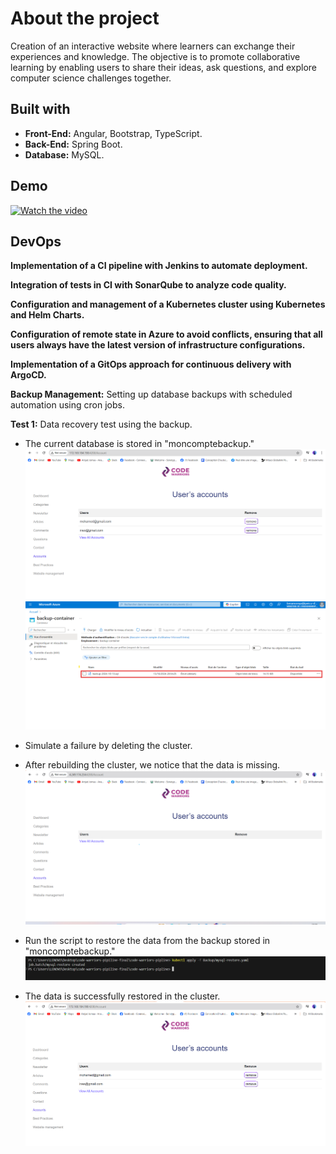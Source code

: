 # About the project
Creation of an interactive website where learners can exchange their experiences and knowledge. The objective is to promote collaborative learning by enabling users to share their ideas, ask questions, and explore computer science challenges together.

## Built with
- **Front-End:** Angular, Bootstrap, TypeScript.
- **Back-End:** Spring Boot.
- **Database:** MySQL.

## Demo
[![Watch the video](https://github.com/EYABA12/code-warriors/blob/master/screenshot.PNG)](https://vimeo.com/manage/videos/943214153/privacy)

## DevOps
**Implementation of a CI pipeline with Jenkins to automate deployment.**

**Integration of tests in CI with SonarQube to analyze code quality.**

**Configuration and management of a Kubernetes cluster using Kubernetes and Helm Charts.**

**Configuration of remote state in Azure to avoid conflicts, ensuring that all users always have the latest version of infrastructure configurations.**

**Implementation of a GitOps approach for continuous delivery with ArgoCD.**

**Backup Management:** Setting up database backups with scheduled automation using cron jobs.

**Test 1:** Data recovery test using the backup.

- The current database is stored in "moncomptebackup."
  ![Project Architecture](TEST2/1.png) 
  ![Project Architecture](TEST2/7.png)

- Simulate a failure by deleting the cluster.
- After rebuilding the cluster, we notice that the data is missing.
  ![Project Architecture](TEST2/3.png) <!-- Replace with the link to your architecture image -->

- Run the script to restore the data from the backup stored in "moncomptebackup."
  ![Project Architecture](TEST2/5.png) <!-- Replace with the link to your architecture image -->

- The data is successfully restored in the cluster.
  ![Project Architecture](TEST2/6.png) <!-- Replace with the link to your architecture image -->


         

         

